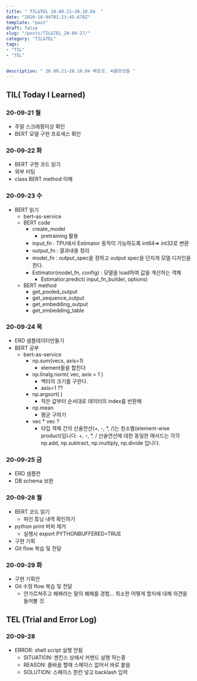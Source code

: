 ```yaml
---
title: " TIL&TEL 20.09.21~20.10.04  "
date: "2020-10-04T01:23:45.678Z"
template: "post"
draft: false
slug: "/posts/TIL&TEL_20-09-27/"
category: "TIL&TEL"
tags:
- "TIL"
- "TEL"


description: " 20.09.21~20.10.04 배운것, 씨름한것들 "
---
```


## TIL( Today I Learned)

### 20-09-21 월

- 주말 스크래핑이상 확인
- BERT 모델 구현 프로세스 확인

### 20-09-22 화

- BERT 구현 코드 읽기
- 외부 미팅
- class BERT method 이해

### 20-09-23 수

- BERT 읽기
  - bert-as-service
  - BERT code
    - create_model
      - pretraining 활용
    - input_fn : TPU에서 Estimator 동작이 가능하도록 int64=> int32로 변환
    - output_fn : 결과내용 정리
    - model_fn : output_spec을 정하고 output spec을 던지게 모델 디자인을 한다.
    - Estimator(model_fn, config) : 모델을 load하여 값을 계산하는 객체
      - Estimatior.predict( input_fn_builder, options)
  - BERT method
    - get_pooled_output
    - get_sequence_output
    - get_embedding_output
    - get_embedding_table

### 20-09-24 목

- ERD 샘플데이터만들기
- BERT 공부
  - bert-as-service
    - np.sum(vecs, axis=1)
      - element들을 합친다
    - np.linalg.norm( vec, axis = 1 )
      - 백터의 크기를 구한다.
      - axis=1 ??
    - np.argsort( )
      - 작은 값부터 순서대로 데이터의 index를 반환해
    - np.mean
      - 평균 구하기
    - vec * vec ?
      - 타입 객체 간의 산술연산(+, -, *, /)는 원소별(element-wise product)입니다. +, -, *, / 산술연산에 대한 동일한 매서드는 각각 np.add, np.subtract, np.multiply, np.divide 입니다.

### 20-09-25 금

- ERD 샘플런
- DB schema 보완

### 20-09-28 월

- BERT 코드 읽기 
  - 파인 튜닝 내역 확인하기
- python print 버퍼 제거
  - 실행시 export PYTHONBUFFERED=TRUE
- 구현 기획
- Git flow 복습 및 전달

### 20-09-29 화

- 구현 기획안
- Git 수정 flow 복습 및 전달
  - 안가르쳐주고 해봐라는 말의 폐해를 경험... 최소한 어떻게 할지에 대해 의견을 들어볼 것.

## TEL (Trial and Error Log)

### 20-09-28

- ERROR: shell script 실행 안됨
  - SITUATION: 젠킨스 상에서 커맨드 실행 하는중
  - REASON: 줄바꿈 할때 스페이스 없어서 바로 붙음
  - SOLUTION: 스페이스 한칸 넣고 backlash 입력
